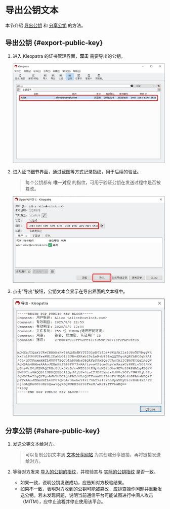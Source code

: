 # 导出公钥文本

本节介绍 [导出公钥](#export-public-key) 和 [分享公钥](#share-public-key) 的方法。

## 导出公钥 {#export-public-key}

1. 进入 Kleopatra 的证书管理界面，**双击** 需要导出的公钥。

    ![证书列表](export-public-key/certificates.png)

2. <a id="fingerprint"></a>进入证书细节界面，通过截图等方式记录指纹，用于后续的验证。

    > 每个公钥都有 **唯一对应** 的指纹，可用于验证公钥在发送过程中是否被篡改。

    ![证书细节](export-public-key/certificate-detail.png)

3. 点击“导出”按钮，公钥文本会显示在导出界面的文本框中。

    ![公钥文本](export-public-key/public-key-text.png)

## 分享公钥 {#share-public-key}

1. 发送公钥文本给对方。

    > 可以复制公钥文本到 [文本分享网站](../pastebin.md) 为其创建分享链接，再将链接发送给对方。

2. 等待对方发来 [导入的公钥的指纹](import-public-key-text.md#fingerprint)，并校验其与 [实际的公钥指纹](#fingerprint) 是否一致。

    - 如果一致，说明公钥发送成功，应告知对方校验结果。
    - 如果不一致，表明对方收到的公钥可能被篡改，应排查操作问题并重新发送公钥。若未发现问题，说明当前通信平台可能试图进行中间人攻击（MITM），应中止流程并停止使用该平台。